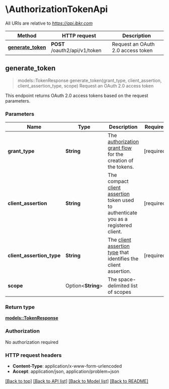 # \AuthorizationTokenApi

All URIs are relative to *https://api.ibkr.com*

Method | HTTP request | Description
------------- | ------------- | -------------
[**generate_token**](AuthorizationTokenApi.md#generate_token) | **POST** /oauth2/api/v1/token | Request an OAuth 2.0 access token



## generate_token

> models::TokenResponse generate_token(grant_type, client_assertion, client_assertion_type, scope)
Request an OAuth 2.0 access token

This endpoint returns OAuth 2.0 access tokens based on the request parameters.

### Parameters


Name | Type | Description  | Required | Notes
------------- | ------------- | ------------- | ------------- | -------------
**grant_type** | **String** | The [authorization grant flow](https://dataetracker.ietf.org/doc/html/rfc6749#section-1.3) for the creation of the tokens. | [required] |
**client_assertion** | **String** | The compact [client assertion](https://www.rfc-editor.org/rfc/rfc7521.html) token used to authenticate you as a registered client. | [required] |
**client_assertion_type** | **String** | The [client assertion type](https://www.rfc-editor.org/rfc/rfc7521.html#section-4.2) that identifies the client assertion. | [required] |
**scope** | Option<**String**> | The space-delimited list of scopes |  |

### Return type

[**models::TokenResponse**](TokenResponse.md)

### Authorization

No authorization required

### HTTP request headers

- **Content-Type**: application/x-www-form-urlencoded
- **Accept**: application/json, application/problem+json

[[Back to top]](#) [[Back to API list]](../README.md#documentation-for-api-endpoints) [[Back to Model list]](../README.md#documentation-for-models) [[Back to README]](../README.md)

